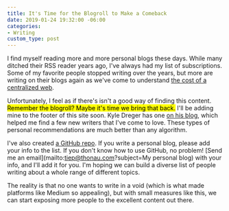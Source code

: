 ```yaml
---
title: It's Time for the Blogroll to Make a Comeback
date: 2019-01-24 19:32:00 -06:00
categories:
- Writing
custom_type: post
---
```


I find myself reading more and more personal blogs these days. While many ditched their RSS reader years ago, I've always had my list of subscriptions. Some of my favorite people stopped writing over the years, but more are writing on their blogs again as we've come to understand [the cost of a centralized&nbsp;web](/2019/01/the-cost-of-a-centralized-web/).


Unfortunately, I feel as if there's isn't a good way of finding this content. <mark>Remember the blogroll? Maybe it's time we bring that back.</mark> I'll be adding mine to the footer of this site soon. Kyle Dreger has one [on his blog](https://audaciousfox.net/masthead#other-writers-worth-reading), which helped me find a few new writers that I've come to love. These types of personal recommendations are much better than any algorithm. 

I've also created [a GitHub repo](https://github.com/smithtimmytim/personal-blogs). If you write a personal blog, please add your info to the list. If you don't know how to use GitHub, no problem! [Send me an email](mailto:tiep@thonau.com?subject=My personal blog) with your info, and I'll add it for you. I'm hoping we can build a diverse list of people writing about a whole range of different topics.

The reality is that no one wants to write in a void (which is what made platforms like Medium so appealing), but with small measures like this, we can start exposing more people to the excellent content out there.

